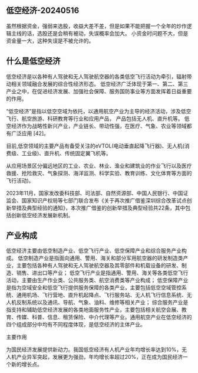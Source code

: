 
## 低空经济-20240516

虽然根据资金，强弱来选股，收益大差不差，但是如果不能把握一个全年的炒作逻辑主线的话，选股还是会稍有被动，失误概率会加大。
小资金时问题不大，但是资金量一大，这种失误是不被允许的。

## 什么是低空经济
低空经济是以各种有人驾驶和无人驾驶航空器的各类低空飞行活动为牵引，辐射带动相关领域融合发展的综合性经济形态。
低空经济广泛体现于第一、第二、第三产业之中，在促进经济发展、加强社会保障、服务国防事业等方面发挥着日益重要的作用。

“低空经济”是指以低空空域为依托，以通用航空产业为主导的经济活动，涉及低空飞行、航空旅游、科研教育等行业和应用产品， 产品包括无人机、直升机等。
低空经济作为战略性新兴产业，产业链长、带动性强，在医疗、气象、农业等领域都有广泛应用 [42]。

目前,低空领域的主要产品有备受关注的eVTOL(电动垂直起降飞行器)、无人机(消费级、工业级)、直升机、传统固定翼飞机等。

从应用场景区分偏远地区的工业、农业、林业、渔业和建筑业的作业飞行以及医疗救援、抢险救灾、气象探测、海洋监测、科学实验、教育训练、文化体育等方面的飞行活动)。

2023年11月，国家发改委科技部、司法部、自然资源部、中国人民银行、中国证监会、国家知识产权局等七部门联合发布《关于再次推广借鉴深圳综合改革试点创新举措及典型经验的通知》，本次推广借鉴的创新举措及典型经验共22条，其中包括创新低空经济发展新机制。
## 产业构成
低空经济主要由低空制造产业、低空飞行产业、低空保障产业和综合服务产业构成。
低空制造产业是指面向通用、警用、海关和部分军用航空器的研发制造类产业，主要包括各种有人驾驶和无人驾驶航空器及其零部件和机载设备的研发、制造、销售、进出口等产业；
低空飞行产业是指通用、警用、海关等各类低空飞行活动，主要由生产作业类、公共服务类、航空消费类等产业构成；
低空保障产业是指为空域安全和低空飞行提供服务保障的各类产业，主要包括低空空域管控系统、通用机场、飞行营地、直升机起降点、飞行服务站、无人机飞行信息系统、无人机反制系统以及通讯、导航、气象、油料、维修等相关产业；
综合服务产业是指支持和辅助低空经济发展的各类地面服务性产业，主要包括相关航空会展、教育、传媒、科普、信息、租赁保险、中介代理等产业。通用航空产业在低空经济的四个组成部分中均有不同程度体现，是低空经济的主体产业。

主要作用

为国民经济发展提供新动力。我国低空经济有人机产业年均增长率达到10%，无人机产业异军突起，发展更为强劲，年均增长率超过20%，正在成为国民经济一个新的增长点。
